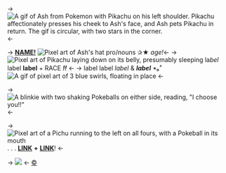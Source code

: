 -> ![A gif of Ash from Pokemon with Pikachu on his left shoulder. Pikachu affectionately presses his cheek to Ash's face, and Ash pets Pikachu in return. The gif is circular, with two stars in the corner.](https://i.postimg.cc/XY0hgtKH/ezgif-1-2996806945.gif) <-

-> [**NAME!**](/ash-temp) ![Pixel art of Ash's hat](https://i.postimg.cc/SKVKWw5C/ashhat.png) pro/nouns ✰★ *age!*<-
-> ![Pixel art of Pikachu laying down on its belly, presumably sleeping](https://i.postimg.cc/LsQLRCSk/09a56f148bef4cefba4b4cedd8793823d129c2e1.gif) la*bel* label **label** + RACE ***!!*** <-
-> label label *label* & ***label*** **⋆｡˚** ![A gif of pixel art of 3 blue swirls, floating in place](https://i.postimg.cc/rpsRh14D/ac902df45ad63b2b6ff1d4c5ba984f243646a6cf.gif) <-

-> ![A blinkie with two shaking Pokeballs on either side, reading, "I choose you!!"](https://i.postimg.cc/8PGJ8QWQ/458fdc25f050afa7960dfe3a99f7f58946b761c1.gif) <-

-> ![Pixel art of a Pichu running to the left on all fours, with a Pokeball in its mouth](https://i.postimg.cc/6pWqyWbt/pichu.png) . . . [**LINK**](/ash-temp) **+** [**LINK**](/ash-temp)! <-

-> ![](https://i.postimg.cc/prGzr7PX/space.png) <-
[©](/frapuccino)